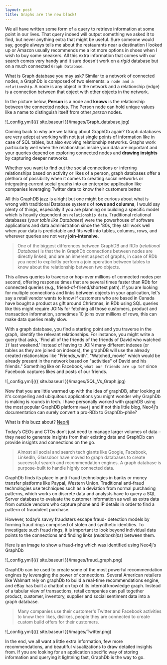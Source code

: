 ```yaml
---
layout: post
title: Graphs are the new black!
---
```


We all have written some form of a query to retrieve information at some point in our lives. That query indeed will output something we asked it to find, but never anything extra that might be useful. Sure someone would say, google always tells me about the restaurants near a destination I looked up or Amazon usually recommends me a lot more options in shoes when I wish to buy some sneakers. All this extra information that comes with our search comes very handy and it sure doesn't work on a *rigid* database but on a much connected `Graph Database`.

What is Graph database you may ask? Similar to a network of connected nodes, a GraphDb is composed of two elements: `a node and a relationship`. A node is any object in the network and a relationship (edge) is a connection between that object with other objects in the network.

In the picture below, **Person** is a node and **knows** is the relationship between the connected nodes. The Person node can hold unique values like a name to distinguish itself from other *person* nodes.

![_config.yml]({{ site.baseurl }}/images/Graph_database.jpg)


Coming back to why are we talking about GraphDb again? Graph databases are very adept at working with not just single points of information like in case of SQL tables, but also evolving relationship networks. Graphs work particularly well when the relationships inside your data are important and your queries depend on exploring connected nodes and **drawing insights** by capturing deeper networks.


Whether you want to find out the social connections or inferring relationships based on activity or likes of a person, graph databases offer a plethora of possibility when it comes to creating social networks or integrating current social graphs into an enterprise application like companies leveraging Twitter data to know their customers better.


All this GraphDB jazz is alright but one might be curious about what is wrong with traditional Database systems of **rows and columns**, I would say plenty of things, especially if you are planning on building a specific model which is heavily dependent on `relationship data`. Traditional relational databases (*your table like Databases*) were the powerhouse of software applications and data administration since the '80s, they still work well when your data is predictable and fits well into tables, columns, rows, and wherever queries are not very **join-intensive**.

> One of the biggest differences between GraphDB and RDb (*relational Database*) is that the in GraphDb connections between nodes are directly linked, and are an inherent aspect of graphs, in case of RDb you need to explicitly perform a join operation between tables to know about the relationship between two objects.

This allows queries to traverse or hop-over millions of connected nodes per second, offering response times that are several times faster than RDb for connected queries (e.g., friend-of-friend/shortest path). If you are looking for multiple connections and links between objects in your application, let's say a retail vendor wants to know if customers who are based in Canada have bought a product as gift around Christmas, in RDb using SQL queries like this might require JOINs for fetching all those customers, product and transaction information, sometimes 10 joins over millions of rows, this can make data queries really slow.

With a graph database, you find a starting point and you traverse in the graph, identify the relevant relationships. For instance, you might write a query that asks, 'Find all of the friends of the friends of David who watched `IT` last weekend.' Instead of having to JOIN many different indexes (or tables as they are joined on indexes), the graphDB will use the already created relationships like "Friends_with", "Watched_movie" which would be already present in the network based on "activities" of David and his friends." Something like on Facebook, `what our friends are up to?` since Facebook captures likes and posts of our friends.

![_config.yml]({{ site.baseurl }}/images/SQL_Vs_Graph.jpg)

Now that you are little warmed up with the idea of graphDB, after looking at it's compelling and ubiquitous applications you might wonder why GraphDb is making is rounds in tech. I have personally worked with graphDB using the most popular GraphDB platform `Neo4j` and if not this little blog, Neo4j's documentation can surely convert a pro-RDb to GraphDb-phile?

What is this buzz about?   [Neo4j](https://neo4j.com/product/)

Today’s CEOs and CTOs don’t just need to manage larger volumes of data – they need to generate insights from their existing data and GraphDb can provide insights and connections on the go.
>Almost all social and search tech giants like Google, Facebook, LinkedIn, Glassdoor have moved to graph databases to create successful search and recommendation engines. A graph database is purpose-built to handle highly connected data.

GraphDb finds its place in anti-fraud technologies in banks or money transfer platforms like Paypal, Western Union. Traditional anti-fraud technologies use techniques such as a deviation from normal purchasing patterns, which works on discrete data and analysts have to query a SQL Server database to evaluate the customer information as well as extra data from outside vendors who capture phone and IP details in order to find a pattern of fraudulent purchase.

However, today’s savvy fraudsters escape fraud- detection models by forming fraud rings comprised of stolen and synthetic identities. To investigate such fraud rings, it is important to look beyond individual data points to the connections and finding links (*relationships*) between them.

Here is an image to show a fraud-ring which was identified using Neo4j's GraphDb

![_config.yml]({{ site.baseurl }}/images/fraud_graph.png)


GraphDb can be used to create some of the most powerful recommendation engines by leveraging the power of connections. Several American retailers like Walmart rely on graphDb to build a real-time recommendations engine, and eBay has built a chatbot on top of its internal knowledge graph. Instead of a tabular view of transactions, retail companies can pull together product, customer, inventory, supplier and social sentiment data into a graph database.

> Many companies use their customer's Twitter and Facebook activities to know their likes, dislikes, people they are connected to create custom build offers for their customers.

![_config.yml]({{ site.baseurl }}/images/Twitter.png)


In the end, we all want a little extra information, few more recommendations, and beautiful visualizations to draw detailed insights from. If you are looking for an application specific way of storing information and querying it lightning fast, GraphDb is the way to go.
